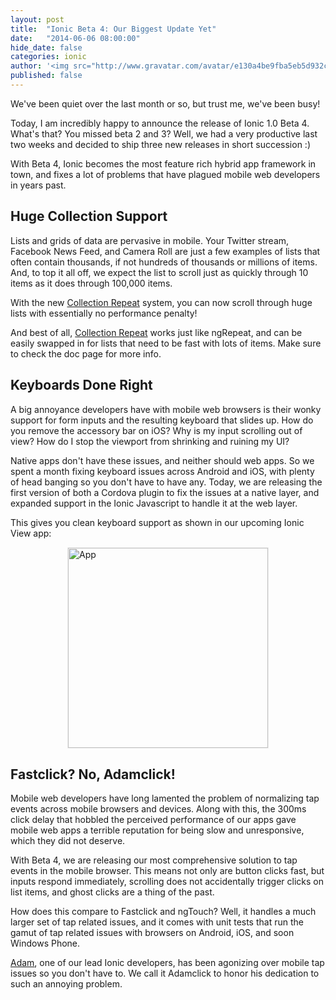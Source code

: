 ```yaml
---
layout: post
title:  "Ionic Beta 4: Our Biggest Update Yet"
date:   "2014-06-06 08:00:00"
hide_date: false
categories: ionic
author: '<img src="http://www.gravatar.com/avatar/e130a4be9fba5eb5d932c813fbe3a58d?s=48&amp;d=mm" class="author-icon"><a href="http://twitter.com/maxlynch" target="_blank">@maxlynch</a>'
published: false
---
```


We've been quiet over the last month or so, but trust me, we've been busy!

Today, I am incredibly happy to announce the release of Ionic 1.0 Beta 4. What's that? You missed beta 2 and 3? Well, we had a very productive last two weeks and decided to ship three new releases in short succession :)

With Beta 4, Ionic becomes the most feature rich hybrid app framework in town, and fixes a lot of problems that have plagued mobile web developers in years past.

## Huge Collection Support

Lists and grids of data are pervasive in mobile. Your Twitter stream, Facebook News Feed, and Camera Roll are just a few examples of lists that often contain thousands, if not hundreds of thousands or millions of items. And, to top it all off, we expect the list to scroll just as quickly through 10 items as it does through 100,000 items.

With the new [Collection Repeat](http://ionicframework.com/docs/api/directive/collectionRepeat/) system, you can now scroll through huge lists with essentially no performance penalty!

And best of all, [Collection Repeat](http://ionicframework.com/docs/api/directive/collectionRepeat/) works just like ngRepeat, and can be easily swapped in for lists that need to be fast with lots of items. Make sure to check the doc page for more info.

## Keyboards Done Right

A big annoyance developers have with mobile web browsers is their wonky support for form inputs and the resulting keyboard that slides up. How do you remove the accessory bar on iOS? Why is my input scrolling out of view? How do I stop the viewport from shrinking and ruining my UI? 

Native apps don't have these issues, and neither should web apps. So we spent a month fixing keyboard issues across Android and iOS, with plenty of head banging so you don't have to have any. Today, we are releasing the first version of both a Cordova plugin to fix the issues at a native layer, and expanded support in the Ionic Javascript to handle it at the web layer.

This gives you clean keyboard support as shown in our upcoming Ionic View app:

<img alt="App" src="http://ionicframework.com.s3.amazonaws.com/blog/beta4-keyboard.png" style="width: 320px; border: 1px solid #eee; margin: auto; display: block">

## Fastclick? No, Adamclick!

Mobile web developers have long lamented the problem of normalizing tap events across mobile browsers and devices. Along with this, the 300ms click delay that hobbled the perceived performance of our apps gave mobile web apps a terrible reputation for being slow and unresponsive, which they did not deserve.

With Beta 4, we are releasing our most comprehensive solution to tap events in the mobile browser. This means not only are button clicks fast, but inputs respond immediately, scrolling does not accidentally trigger clicks on list items, and ghost clicks are a thing of the past.

How does this compare to Fastclick and ngTouch? Well, it handles a much larger set of tap related issues, and it comes with unit tests that run the gamut of tap related issues with browsers on Android, iOS, and soon Windows Phone.

[Adam](http://twitter.com/adamdbradley), one of our lead Ionic developers, has been agonizing over mobile tap issues so you don't have to. We call it Adamclick to honor his dedication to such an annoying problem.
